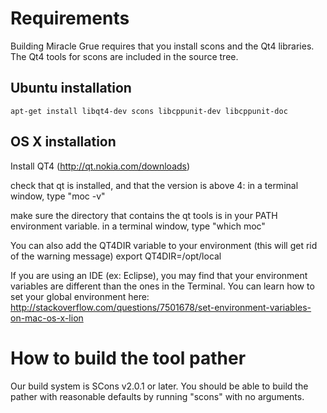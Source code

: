 # Requirements

Building Miracle Grue requires that you install scons and the Qt4 libraries. The Qt4 tools for scons are included in the source tree.

## Ubuntu installation

    apt-get install libqt4-dev scons libcppunit-dev libcppunit-doc
		   
 
## OS X installation

Install QT4 (http://qt.nokia.com/downloads)

check that qt is installed, and that the version is above 4: 
in a terminal window, type "moc -v"

make sure the directory that contains the qt tools is in your PATH environment variable.
in a terminal window, type "which moc"

You can also add the QT4DIR variable to your environment (this will get rid of the warning message)
export QT4DIR=/opt/local

If you are using an IDE (ex: Eclipse), you may find that your environment variables are different than the ones in the Terminal.
You can learn how to set your global environment here: http://stackoverflow.com/questions/7501678/set-environment-variables-on-mac-os-x-lion



# How to build the tool pather

Our build system is SCons v2.0.1 or later. You should be able to build the pather with reasonable defaults by running "scons" with no arguments.
